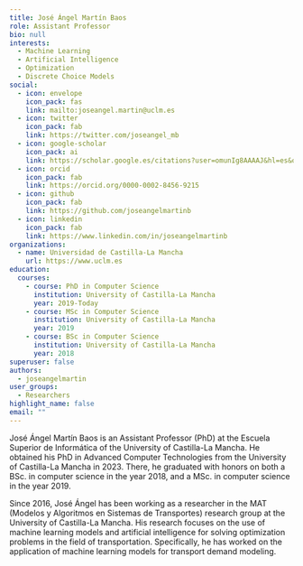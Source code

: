 ```yaml
---
title: José Ángel Martín Baos
role: Assistant Professor
bio: null
interests:
  - Machine Learning
  - Artificial Intelligence
  - Optimization
  - Discrete Choice Models
social:
  - icon: envelope
    icon_pack: fas
    link: mailto:joseangel.martin@uclm.es
  - icon: twitter
    icon_pack: fab
    link: https://twitter.com/joseangel_mb
  - icon: google-scholar
    icon_pack: ai
    link: https://scholar.google.es/citations?user=omunIg8AAAAJ&hl=es&oi=ao
  - icon: orcid
    icon_pack: fab
    link: https://orcid.org/0000-0002-8456-9215
  - icon: github
    icon_pack: fab
    link: https://github.com/joseangelmartinb
  - icon: linkedin
    icon_pack: fab
    link: https://www.linkedin.com/in/joseangelmartinb
organizations:
  - name: Universidad de Castilla-La Mancha
    url: https://www.uclm.es
education:
  courses:
    - course: PhD in Computer Science
      institution: University of Castilla-La Mancha
      year: 2019-Today
    - course: MSc in Computer Science
      institution: University of Castilla-La Mancha
      year: 2019
    - course: BSc in Computer Science
      institution: University of Castilla-La Mancha
      year: 2018
superuser: false
authors:
  - joseangelmartin
user_groups:
  - Researchers
highlight_name: false
email: ""
---
```

José Ángel Martín Baos is an Assistant Professor (PhD) at the Escuela Superior de Informática of the University of Castilla-La Mancha. He obtained his PhD in Advanced Computer Technologies from the University of Castilla-La Mancha in 2023. There, he graduated with honors on both a BSc. in computer science in the year 2018, and a MSc. in computer science in the year 2019.

Since 2016, José Ángel has been working as a researcher in the MAT (Modelos y Algoritmos en Sistemas de Transportes) research group at the University of Castilla-La Mancha. His research focuses on the use of machine learning models and artificial intelligence for solving optimization problems in the field of transportation. Specifically, he has worked on the application of machine learning models for transport demand modeling.